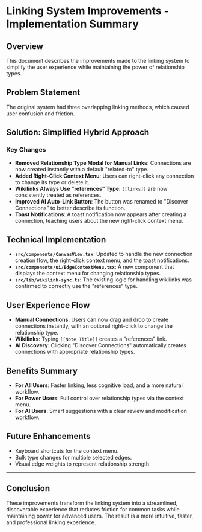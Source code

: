 # Linking System Improvements - Implementation Summary

## Overview

This document describes the improvements made to the linking system to simplify the user experience while maintaining the power of relationship types.

## Problem Statement

The original system had three overlapping linking methods, which caused user confusion and friction.

## Solution: Simplified Hybrid Approach

### Key Changes

- **Removed Relationship Type Modal for Manual Links**: Connections are now created instantly with a default "related-to" type.
- **Added Right-Click Context Menu**: Users can right-click any connection to change its type or delete it.
- **Wikilinks Always Use "references" Type**: `[[links]]` are now consistently treated as references.
- **Improved AI Auto-Link Button**: The button was renamed to "Discover Connections" to better describe its function.
- **Toast Notifications**: A toast notification now appears after creating a connection, teaching users about the new right-click context menu.

## Technical Implementation

- **`src/components/CanvasView.tsx`**: Updated to handle the new connection creation flow, the right-click context menu, and the toast notifications.
- **`src/components/ui/EdgeContextMenu.tsx`**: A new component that displays the context menu for changing relationship types.
- **`src/lib/wikilink-sync.ts`**: The existing logic for handling wikilinks was confirmed to correctly use the "references" type.

## User Experience Flow

- **Manual Connections**: Users can now drag and drop to create connections instantly, with an optional right-click to change the relationship type.
- **Wikilinks**: Typing `[[Note Title]]` creates a "references" link.
- **AI Discovery**: Clicking "Discover Connections" automatically creates connections with appropriate relationship types.

## Benefits Summary

- **For All Users**: Faster linking, less cognitive load, and a more natural workflow.
- **For Power Users**: Full control over relationship types via the context menu.
- **For AI Users**: Smart suggestions with a clear review and modification workflow.

## Future Enhancements

- Keyboard shortcuts for the context menu.
- Bulk type changes for multiple selected edges.
- Visual edge weights to represent relationship strength.

---

## Conclusion

These improvements transform the linking system into a streamlined, discoverable experience that reduces friction for common tasks while maintaining power for advanced users. The result is a more intuitive, faster, and professional linking experience.